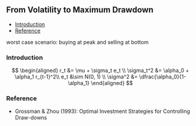 #

## From Volatility to Maximum Drawdown


- [Introduction](#introduction)
- [Reference](#ref)

worst case scenario: buying at peak and selling at bottom

### Introduction <a name="introduction"></a>


$$
\begin{aligned}
r_t &= \mu + \sigma_t e_t \\
\sigma_t^2 &= \alpha_0 + \alpha_1 r_{t-1}^2\\
e_t &\sim N(0, 1) \\
\sigma^2 &= \dfrac{\alpha_0}{1-\alpha_1}
\end{aligned}
$$


### Reference <a name="ref"></a>

- Grossman & Zhou (1993): Optimal Investment Strategies for Controlling Draw-downs
